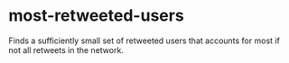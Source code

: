 # most-retweeted-users
Finds a sufficiently small set of retweeted users that accounts for most if not all retweets in the network.
